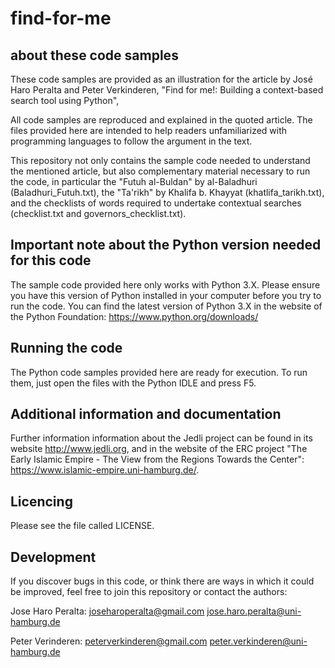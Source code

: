 # find-for-me

about these code samples
------------------------

These code samples are provided as an illustration for the
article by José Haro Peralta and Peter Verkinderen, 
"Find for me!: Building a context-based search tool using Python", 

All code samples are reproduced and explained in the quoted article. 
The files provided here are intended to help readers unfamiliarized
with programming languages to follow the argument in the text. 

This repository not only contains the sample code needed to understand
the mentioned article, but also complementary material necessary to run
the code, in particular the "Futuh al-Buldan" by al-Baladhuri 
(Baladhuri_Futuh.txt), the "Ta'rikh" by Khalifa b. Khayyat 
(khatlifa_tarikh.txt), and the checklists of words required to
undertake contextual searches (checklist.txt and governors_checklist.txt).


Important note about the Python version needed for this code
------------------------------------------------------------

The sample code provided here only works with Python 3.X. Please 
ensure you have this version of Python installed in your computer
before you try to run the code. You can find the latest version of
Python 3.X in the website of the Python Foundation: https://www.python.org/downloads/


Running the code
----------------

The Python code samples provided here are ready for execution. To run them,
just open the files with the Python IDLE and press F5. 


Additional information and documentation
----------------------------------------

Further information information about the Jedli project can be
found in its website http://www.jedli.org, and in the website 
of the ERC project "The Early Islamic Empire - The View from the Regions
Towards the Center": https://www.islamic-empire.uni-hamburg.de/. 


Licencing
---------

Please see the file called LICENSE.


Development
-----------

If you discover bugs in this code, or think there are ways 
in which it could be improved, feel free to join this repository
or contact the authors:

Jose Haro Peralta:
joseharoperalta@gmail.com
jose.haro.peralta@uni-hamburg.de

Peter Verinderen:
peterverkinderen@gmail.com
peter.verkinderen@uni-hamburg.de

